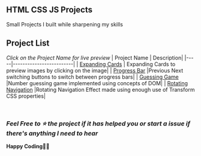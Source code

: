 ## HTML CSS JS Projects

Small Projects I built while sharpening my skills

## Project List

_Click on the Project Name for live preview_
| Project Name | Description|
|-----|-------------------------|
| [Expanding Cards](https://bibekdhkl.github.io/HTMl-CSS-JS-Projects/Expanding_Cards/) | Expanding Cards to preview images by clicking on the image|
| [Progress Bar](https://bibekdhkl.github.io/HTMl-CSS-JS-Projects/Progress_Bar/) |Previous Next switching buttons to switch between progress bars|
| [Guessing Game](https://bibekdhkl.github.io/HTMl-CSS-JS-Projects/Guessing_Game/) |Number guessing game implemented using concepts of DOM|
| [Rotating Navigation](https://bibekdhkl.github.io/HTMl-CSS-JS-Projects/Rotating_Nav/) |Rotating Navigation Effect made using enough use of Transform CSS properties|

<!-- | [PROJECT_N](https://bibekdhkl.github.io/HTMl-CSS-JS-Projects/Expanding_Cards/) |PROJ_DESC| -->

<br>

### _Feel Free to ⭐️ the project if it has helped you or start a issue if there's anything I need to hear_

**Happy Coding👨‍💻**
